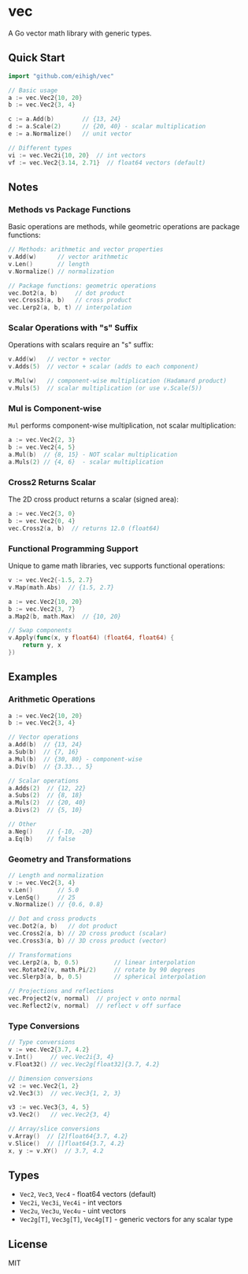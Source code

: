 # vec

A Go vector math library with generic types.

## Quick Start

```go
import "github.com/eihigh/vec"

// Basic usage
a := vec.Vec2{10, 20}
b := vec.Vec2{3, 4}

c := a.Add(b)        // {13, 24}
d := a.Scale(2)      // {20, 40} - scalar multiplication
e := a.Normalize()   // unit vector

// Different types
vi := vec.Vec2i{10, 20}  // int vectors
vf := vec.Vec2{3.14, 2.71}  // float64 vectors (default)
```

## Notes

### Methods vs Package Functions

Basic operations are methods, while geometric operations are package functions:

```go
// Methods: arithmetic and vector properties
v.Add(w)      // vector arithmetic
v.Len()       // length
v.Normalize() // normalization

// Package functions: geometric operations
vec.Dot2(a, b)     // dot product
vec.Cross3(a, b)   // cross product
vec.Lerp2(a, b, t) // interpolation
```

### Scalar Operations with "s" Suffix

Operations with scalars require an "s" suffix:

```go
v.Add(w)   // vector + vector
v.Adds(5)  // vector + scalar (adds to each component)

v.Mul(w)   // component-wise multiplication (Hadamard product)
v.Muls(5)  // scalar multiplication (or use v.Scale(5))
```

### Mul is Component-wise

`Mul` performs component-wise multiplication, not scalar multiplication:

```go
a := vec.Vec2{2, 3}
b := vec.Vec2{4, 5}
a.Mul(b)  // {8, 15} - NOT scalar multiplication
a.Muls(2) // {4, 6}  - scalar multiplication
```

### Cross2 Returns Scalar

The 2D cross product returns a scalar (signed area):

```go
a := vec.Vec2{3, 0}
b := vec.Vec2{0, 4}
vec.Cross2(a, b)  // returns 12.0 (float64)
```

### Functional Programming Support

Unique to game math libraries, vec supports functional operations:

```go
v := vec.Vec2{-1.5, 2.7}
v.Map(math.Abs)  // {1.5, 2.7}

a := vec.Vec2{10, 20}
b := vec.Vec2{3, 7}
a.Map2(b, math.Max)  // {10, 20}

// Swap components
v.Apply(func(x, y float64) (float64, float64) {
    return y, x
})
```

## Examples

### Arithmetic Operations

```go
a := vec.Vec2{10, 20}
b := vec.Vec2{3, 4}

// Vector operations
a.Add(b)  // {13, 24}
a.Sub(b)  // {7, 16}
a.Mul(b)  // {30, 80} - component-wise
a.Div(b)  // {3.33.., 5}

// Scalar operations
a.Adds(2)  // {12, 22}
a.Subs(2)  // {8, 18}
a.Muls(2)  // {20, 40}
a.Divs(2)  // {5, 10}

// Other
a.Neg()    // {-10, -20}
a.Eq(b)    // false
```

### Geometry and Transformations

```go
// Length and normalization
v := vec.Vec2{3, 4}
v.Len()       // 5.0
v.LenSq()     // 25
v.Normalize() // {0.6, 0.8}

// Dot and cross products
vec.Dot2(a, b)   // dot product
vec.Cross2(a, b) // 2D cross product (scalar)
vec.Cross3(a, b) // 3D cross product (vector)

// Transformations
vec.Lerp2(a, b, 0.5)          // linear interpolation
vec.Rotate2(v, math.Pi/2)     // rotate by 90 degrees
vec.Slerp3(a, b, 0.5)         // spherical interpolation

// Projections and reflections
vec.Project2(v, normal)  // project v onto normal
vec.Reflect2(v, normal)  // reflect v off surface
```

### Type Conversions

```go
// Type conversions
v := vec.Vec2{3.7, 4.2}
v.Int()     // vec.Vec2i{3, 4}
v.Float32() // vec.Vec2g[float32]{3.7, 4.2}

// Dimension conversions
v2 := vec.Vec2{1, 2}
v2.Vec3(3)  // vec.Vec3{1, 2, 3}

v3 := vec.Vec3{3, 4, 5}
v3.Vec2()   // vec.Vec2{3, 4}

// Array/slice conversions
v.Array()  // [2]float64{3.7, 4.2}
v.Slice()  // []float64{3.7, 4.2}
x, y := v.XY()  // 3.7, 4.2
```

## Types

- `Vec2`, `Vec3`, `Vec4` - float64 vectors (default)
- `Vec2i`, `Vec3i`, `Vec4i` - int vectors
- `Vec2u`, `Vec3u`, `Vec4u` - uint vectors
- `Vec2g[T]`, `Vec3g[T]`, `Vec4g[T]` - generic vectors for any scalar type

## License

MIT
